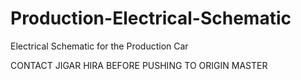 # Production-Electrical-Schematic
Electrical Schematic for the Production Car

CONTACT JIGAR HIRA BEFORE PUSHING TO ORIGIN MASTER
